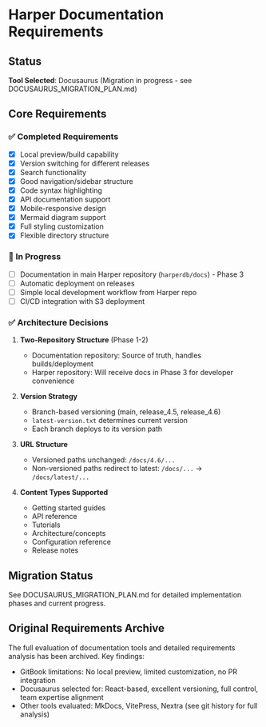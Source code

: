 # Harper Documentation Requirements

## Status
**Tool Selected**: Docusaurus (Migration in progress - see DOCUSAURUS_MIGRATION_PLAN.md)

## Core Requirements

### ✅ Completed Requirements
- [x] Local preview/build capability
- [x] Version switching for different releases
- [x] Search functionality
- [x] Good navigation/sidebar structure
- [x] Code syntax highlighting
- [x] API documentation support
- [x] Mobile-responsive design
- [x] Mermaid diagram support
- [x] Full styling customization
- [x] Flexible directory structure

### 🚧 In Progress
- [ ] Documentation in main Harper repository (`harperdb/docs`) - Phase 3
- [ ] Automatic deployment on releases
- [ ] Simple local development workflow from Harper repo
- [ ] CI/CD integration with S3 deployment

### ✅ Architecture Decisions

1. **Two-Repository Structure** (Phase 1-2)
   - Documentation repository: Source of truth, handles builds/deployment
   - Harper repository: Will receive docs in Phase 3 for developer convenience

2. **Version Strategy**
   - Branch-based versioning (main, release_4.5, release_4.6)
   - `latest-version.txt` determines current version
   - Each branch deploys to its version path

3. **URL Structure**
   - Versioned paths unchanged: `/docs/4.6/...`
   - Non-versioned paths redirect to latest: `/docs/...` → `/docs/latest/...`

4. **Content Types Supported**
   - Getting started guides
   - API reference
   - Tutorials
   - Architecture/concepts
   - Configuration reference
   - Release notes

## Migration Status
See DOCUSAURUS_MIGRATION_PLAN.md for detailed implementation phases and current progress.

## Original Requirements Archive
The full evaluation of documentation tools and detailed requirements analysis has been archived. Key findings:
- GitBook limitations: No local preview, limited customization, no PR integration
- Docusaurus selected for: React-based, excellent versioning, full control, team expertise alignment
- Other tools evaluated: MkDocs, VitePress, Nextra (see git history for full analysis)